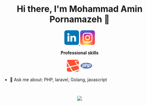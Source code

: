 <h1 align="center">Hi there, I'm Mohammad Amin Pornamazeh 👋</h1>

<p align="center">
    <a href="www.linkedin.com/in/mohammadapr" target="_blank">
        <img src="https://raw.githubusercontent.com/edent/SuperTinyIcons/master/images/svg/linkedin.svg" alt="linkdin"
             width="48" height="48"/>
    </a>
    <a href="https://www.instagram.com/mohammada.pr/" target="_blank">
        <img src="https://raw.githubusercontent.com/edent/SuperTinyIcons/master/images/svg/instagram.svg"
             alt="instagram" width="48" height="48"/>
    </a>

</p>

<p align="center">
    <strong>
        Professional skills
    </strong>
</p>

<p align="center">
    <img src="https://raw.githubusercontent.com/devicons/devicon/master/icons/laravel/laravel-plain.svg" alt="laravel"
         width="40" height="40"/>
    <img src="https://raw.githubusercontent.com/devicons/devicon/master/icons/php/php-plain.svg" alt="dotnet" width="40"
         height="40"/>
    <!-- 
    <img src="https://raw.githubusercontent.com/devicons/devicon/master/icons/javascript/javascript-original.svg" alt="javascript" width="40" height="40" />
    <img src="https://raw.githubusercontent.com/devicons/devicon/master/icons/docker/docker-original-wordmark.svg" alt="docker" width="40" height="40" />
-->
</p>

- 💬 Ask me about: PHP, laravel, Golang, javascript

</br>

<p align="center">
    <a href="#" alt="Mohammadad Amin Pornamazeh's github stats">
        <img src="https://github-readme-stats.vercel.app/api?username=mohammadapr&theme=tokyonight&show_icons=true"/>
    </a>
</p>

<!--<p align="center">-->
<!--    <a href="https://www.buymeacoffee.com/mohamadapr" target="_blank">-->
<!--        <img src="https://cdn.buymeacoffee.com/buttons/v2/default-orange.png" height="61" width="194" />-->
<!--    </a>-->
<!--</p>-->
